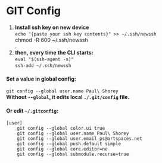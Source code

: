 # GIT Config  
  
1.  **Install ssh key on new device**  
    `echo "{paste your ssh key contents}" >> ~/.ssh/newssh  `  
    chmod -R 600 ~/.ssh/newssh  
    .  
2.  **then, every time the CLI starts:**  
    `eval "$(ssh-agent -s)"`  
    `ssh-add ~/.ssh/newssh`  
  
#### Set a value in global config:  
```git config --global user.name Paul\ Shorey```  
**Without `--global`, it edits local `./.git/config` file.**  
  
#### Or edit `~/.gitconfig`:  
```  
[user]  
    git config --global color.ui true  
    git config --global user.name Paul\ Shorey  
    git config --global user.email ps@artspaces.net  
    git config --global push.default simple  
    git config --global core.editor=ne  
    git config --global submodule.recurse=true  
```  
  
  
  
